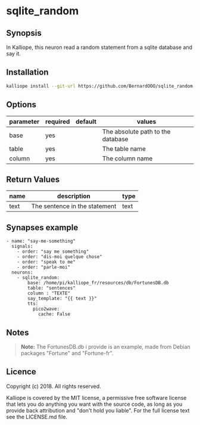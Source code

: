 
# sqlite_random

## Synopsis

In Kalliope, this neuron read a random statement from a sqlite database and say it.

## Installation
```bash
kalliope install --git-url https://github.com/BernardOOO/sqlite_random.git
```

## Options


| parameter        | required | default                       | values                           |
|------------------|----------|-------------------------------|-----------------------------------|
| base | yes      |                               |The absolute path to the database |
| table | yes       |                               | The table name |
| column | yes      |  |     The column name                              |


## Return Values

| name      | description                        | type       |
|-----------|------------------------------------|------------|
| text | The sentence in the statement | text |


## Synapses example
    
```
- name: "say-me-something"
  signals:
    - order: "say me something"
    - order: "dis-moi quelque chose"
    - order: "speak to me"
    - order: "parle-moi"
  neurons:
    - sqlite_random:
        base: /home/pi/kalliope_fr/resources/db/FortunesDB.db
        table: "sentences"
        column : "TEXTE"
        say_template: "{{ text }}"
        tts:
          pico2wave:
            cache: False

```

## Notes

> **Note:** The FortunesDB.db i provide is an example, made from Debian packages "Fortune" and "Fortune-fr".

## Licence

Copyright (c) 2018. All rights reserved.

Kalliope is covered by the MIT license, a permissive free software license that lets you do anything you want with the source code, as long as you provide back attribution and "don't hold you liable". For the full license text see the LICENSE.md file.
